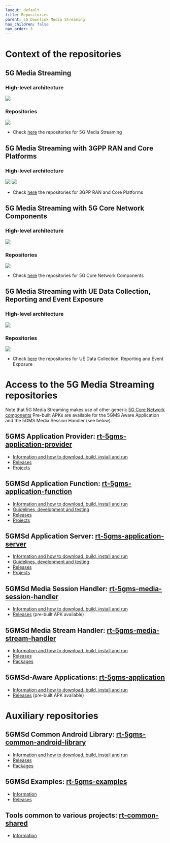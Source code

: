 ```yaml
---
layout: default
title: Repositories
parent: 5G Downlink Media Streaming
has_children: false
nav_order: 3
---
```

# Context of the repositories

## 5G Media Streaming

### High-level architecture
<img src="../../../assets/images/projects/5gms_diagram.png">

### Repositories
<img src="../../../assets/images/projects/5gms_repos.png">

 * Check [here]("./repositories.html#access-to-the-5g-media-streaming") the repositories for 5G Media Streaming

## 5G Media Streaming with 3GPP RAN and Core Platforms

### High-level architecture

<img src="../../../assets/images/projects/5gms_diagram.png">

<img src="../../../assets/images/projects/5gms_repos.png">

 * Check [here]("../3gpp-ran-and-core-platforms/repositories.html#access-to-the-relevant-repositories") the repositories for 3GPP RAN and Core Platforms

## 5G Media Streaming with 5G Core Network Components

### High-level architecture

<img src="../../../assets/images/projects/5gms_diagram.png">

### Repositories

<img src="../../../assets/images/projects/5gms_repos.png">

 * Check [here]("../5g-core-network-components/repositories.html#access-to-the-relevant-repositories") the repositories for 5G Core Network Components

## 5G Media Streaming with UE Data Collection, Reporting and Event Exposure

### High-level architecture

<img src="../../../assets/images/projects/5gms_diagram.png">

### Repositories

<img src="../../../assets/images/projects/5gms_repos.png">

 * Check [here]("../ue-data-collection-reporting-exposure/repositories.html#access-to-the-relevant-repositories") the repositories for UE Data Collection, Reporting and Event Exposure

# Access to the 5G Media Streaming repositories

Note that 5G Media Streaming makes use of other generic [5G Core Network components](https://5g-mag.github.io/Getting-Started/pages/5g-core-network-components/)
Pre-built APKs are available for the 5GMS Aware Application and the 5GMS Media Session Handler (see below).

## 5GMS Application Provider: [rt-5gms-application-provider](https://github.com/5G-MAG/rt-5gms-application-provider)
* [Information and how to download, build, install and run](https://github.com/5G-MAG/rt-5gms-application-provider#readme)
* [Releases](https://github.com/5G-MAG/rt-5gms-application-provider/releases)
* [Projects](https://github.com/5G-MAG/rt-5gms-application-provider/projects?query=is%3Aopen)

## 5GMSd Application Function: [rt-5gms-application-function](https://github.com/5G-MAG/rt-5gms-application-function)
* [Information and how to download, build, install and run](https://github.com/5G-MAG/rt-5gms-application-function#readme)
* [Guidelines, development and testing](https://github.com/5G-MAG/rt-5gms-application-function/wiki)
* [Releases](https://github.com/5G-MAG/rt-5gms-application-function/releases)
* [Projects](https://github.com/5G-MAG/rt-5gms-application-function/projects?query=is%3Aopen)

## 5GMSd Application Server: [rt-5gms-application-server](https://github.com/5G-MAG/rt-5gms-application-server)
* [Information and how to download, build, install and run](https://github.com/5G-MAG/rt-5gms-application-server#readme)
* [Guidelines, development and testing](https://github.com/5G-MAG/rt-5gms-application-server/wiki)
* [Releases](https://github.com/5G-MAG/rt-5gms-application-server/releases)
* [Projects](https://github.com/5G-MAG/rt-5gms-application-server/projects?query=is%3Aopen)

## 5GMSd Media Session Handler: [rt-5gms-media-session-handler](https://github.com/5G-MAG/rt-5gms-media-session-handler)
* [Information and how to download, build, install and run](https://github.com/5G-MAG/rt-5gms-media-session-handler#readme)
* [Releases](https://github.com/5G-MAG/rt-5gms-media-session-handler/releases) (pre-built APK available)

## 5GMSd Media Stream Handler: [rt-5gms-media-stream-handler](https://github.com/5G-MAG/rt-5gms-media-stream-handler)
* [Information and how to download, build, install and run](https://github.com/5G-MAG/rt-5gms-media-stream-handler#readme)
* [Releases](https://github.com/5G-MAG/rt-5gms-media-stream-handler/releases)
* [Packages](https://github.com/orgs/5G-MAG/packages?repo_name=rt-5gms-media-stream-handler)

## 5GMSd-Aware Applications: [rt-5gms-application](https://github.com/5G-MAG/rt-5gms-application)
* [Information and how to download, build, install and run](https://github.com/5G-MAG/rt-5gms-application#readme)
* [Releases](https://github.com/5G-MAG/rt-5gms-application/releases) (pre-built APK available)

# Auxiliary repositories

## 5GMSd Common Android Library: [rt-5gms-common-android-library](https://github.com/5G-MAG/rt-5gms-common-android-library)
* [Information and how to download, build, install and run](https://github.com/5G-MAG/rt-5gms-common-android-library#readme)
* [Releases](https://github.com/5G-MAG/rt-5gms-common-android-library/releases)
* [Packages](https://github.com/orgs/5G-MAG/packages?repo_name=rt-5gms-common-android-library)

## 5GMSd Examples: [rt-5gms-examples](https://github.com/5G-MAG/rt-5gms-examples)
* [Information](https://github.com/5G-MAG/rt-5gms-examples#readme)
* [Releases](https://github.com/5G-MAG/rt-5gms-examples/releases)

## Tools common to various projects: [rt-common-shared](https://github.com/5G-MAG/rt-common-shared)
* [Information](https://github.com/5G-MAG/rt-common-shared#readme)
